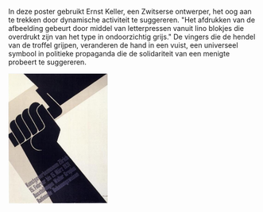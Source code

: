 In deze poster gebruikt Ernst Keller, een Zwitserse ontwerper, het oog aan te trekken door dynamische activiteit te suggereren. "Het afdrukken van de afbeelding gebeurt door middel van letterpressen vanuit lino blokjes die overdrukt zijn van het type in ondoorzichtig grijs." De vingers die de hendel van de troffel grijpen, veranderen de hand in een vuist, een universeel symbool in politieke propaganda die de solidariteit van een menigte probeert te suggereren.

<img src="art.png" width="200px">

